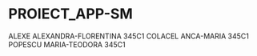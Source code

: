 # PROIECT_APP-SM

ALEXE ALEXANDRA-FLORENTINA 345C1
COLACEL ANCA-MARIA 345C1
POPESCU MARIA-TEODORA 345C1

